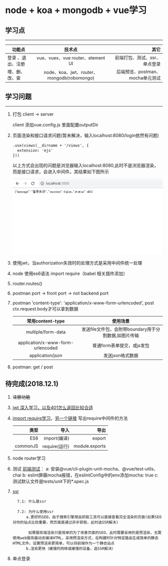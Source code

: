 # node + koa + mongodb + vue学习

## 学习点
---

功能点|技术点|其它
---|:---:|---:
登录 、退出、注册|vue、vuex、vue router、element UI|前端打包、测试、ssr、单点登录
增、删、改、查|node、koa、jwt、router、mongodb(robomongo)|后端预览、postman、mocha单元测试
## 学习问题
  ---
  1. 打包 client -> server

      client 添加vue.config.js 里面配置outputDir

  2. 页面渲染和接口请求问题(暂未解决，输入localhost:8080/login依然有问题)
      ```
      .use(views(__dirname + '/views', {
        extension: 'ejs'
      }))
      ```
        以上方式会出现的问题是浏览器输入localhost:8080,此时不是浏览器渲染，而是接口请求，会进入中间件。其结果如下图所示

      ![avatar](./mdImages/render&api.png)
  
  3. 使用jwt，当authorization失效时的处理方式是采用中间件统一处理
  4. node 使用es6语法 import require（babel 相关插件添加）
  5. router.routes() 
  6. postman port  -> front port -> not backend port 
  7. postman 'content-type': 'application/x-www-form-urlencoded', post 		ctx.request.body才可以拿到数据 

		常用content-type | 使用场景|
		:---:             |:---: |
		multiple/form-data |发送file文件包，会附带boundary用于分割数据,如图片传输 |
		application/x-www-form-urlencoded |普通form表单提交，或js发包 |
		application/json|发送json格式数据 
  
  8. postman: get / post

## 待完成(2018.12.1)
   1. ~~注册功能~~
   <!-- 2. content-type, get/post等方式发送数据，后台获取参数的方式 -->
   3. [jwt 深入学习，以及401怎么返回比较合适](http://www.ruanyifeng.com/blog/2018/07/json_web_token-tutorial.html)
   4. [import require学习](http://imweb.io/topic/582293894067ce9726778be9)，[另一个链接](https://chenshenhai.github.io/koa2-note/note/other/esm.html)
	 写出require中间件的方法

		类型 | 导入 | 导出
		---: | ---: | ---:
		ES6 | import(编译) | export
		commonJS | require(运行) | module.exports
   5. node router学习
   6. 测试
		[前端测试](https://hk.saowen.com/a/e4b066f8c8d0f7164a93e01a8b98a1b26b20743581a8e6c999002c744e1b417f)：
			a: 安装@vue/cli-plugin-unit-mocha、@vue/test-utils、chai
			b: eslint屏蔽mocha报错，在eslintConfig中的env添加mocha: true
			c: 测试默认文件是tests/unit下的*.spec.js
			
   7. [ssr](https://ssr.vuejs.org/zh/#%E4%BB%80%E4%B9%88%E6%98%AF%E6%9C%8D%E5%8A%A1%E5%99%A8%E7%AB%AF%E6%B8%B2%E6%9F%93-ssr-%EF%BC%9F)

	 		7.1: 什么是ssr
			 
			7.2: 为什么使用ssr
				a.更好的SEO，由于搜索引擎爬虫抓取工具可以直接查看完全渲染的页面(如果SEO对你的站点比较重要，而页面是通过异步获取，此时选SSR解决)
				
				 如果服务端渲染只是简单的为了改善页面的SEO，此时需要采用的是预渲染，无需使用web服务器动态编译HTML，采用预渲染方式，在构建时针对特定路由生成简单的静态HTML文件。设置预渲染更简单，可以将前端作为一个静态站点
				b.渲染更快（缓慢的网络或缓慢的设备，选SSR解决）
				
   8. 单点登录

 
